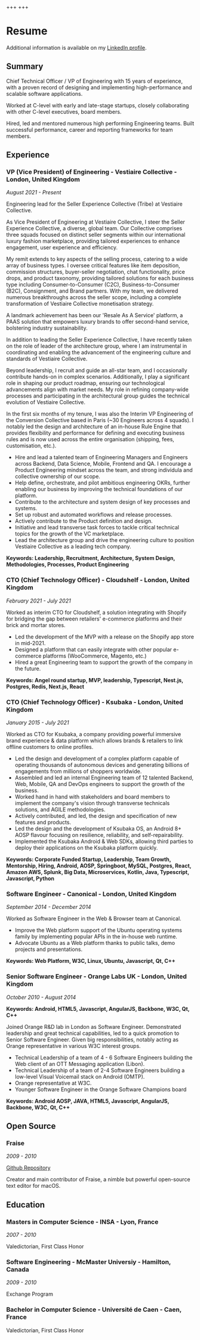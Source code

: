 +++
+++

# Resume

Additional information is available on my [LinkedIn profile](https://www.linkedin.com/in/jeanfrancoismoy).

## Summary

Chief Technical Officer / VP of Engineering with 15 years of experience, with a proven record of designing and implementing high-performance and scalable software applications.

Worked at C-level with early and late-stage startups, closely collaborating with other C-level executives, board members.

Hired, led and mentored numerous high performing Engineering teams. Built successful performance, career and reporting frameworks for team members.

## Experience

### VP (Vice President) of Engineering - Vestiaire Collective - London, United Kingdom

*August 2021 - Present*

Engineering lead for the Seller Experience Collective (Tribe) at Vestiaire Collective.

As Vice President of Engineering at Vestiaire Collective, I steer the Seller Experience Collective, a diverse, global team. Our Collective comprises three squads focused on distinct seller segments within our international luxury fashion marketplace, providing tailored experiences to enhance engagement, user experience and efficiency.

My remit extends to key aspects of the selling process, catering to a wide array of business types. I oversee critical features like item deposition, commission structures, buyer-seller negotiation, chat functionality, price drops, and product taxonomy, providing tailored solutions for each business type including Consumer-to-Consumer (C2C), Business-to-Consumer (B2C), Consignment, and Brand partners. With my team, we delivered numerous breakthroughs across the seller scope, including a complete transformation of Vestiaire Collective monetisation strategy.

A landmark achievement has been our 'Resale As A Service' platform, a PAAS solution that empowers luxury brands to offer second-hand service, bolstering industry sustainability.

In addition to leading the Seller Experience Collective, I have recently taken on the role of leader of the architecture group, where I am instrumental in coordinating and enabling the advancement of the engineering culture and standards of Vestiaire Collective.

Beyond leadership, I recruit and guide an all-star team, and I occasionally contribute hands-on in complex scenarios. Additionally, I play a significant role in shaping our product roadmap, ensuring our technological advancements align with market needs. My role in refining company-wide processes and participating in the architectural group guides the technical evolution of Vestiaire Collective.

In the first six months of my tenure, I was also the Interim VP Engineering of the Conversion Collective based in Paris (~30 Engineers across 4 squads). I notably led the design and architecture of an in-house Rule Engine that provides flexibility and performance for defining and executing business rules and is now used across the entire organisation (shipping, fees, customisation, etc.).

- Hire and lead a talented team of Engineering Managers and Engineers across Backend, Data Science, Mobile, Frontend and QA. I encourage a Product Engineering mindset across the team, and strong individula and collective ownership of our scope.
- Help define, orchestrate, and pilot ambitious engineering OKRs, further enabling our business by improving the technical foundations of our platform.
- Contribute to the architecture and system design of key processes and systems.
- Set up robust and automated workflows and release processes.
- Actively contribute to the Product definition and design.
- Initiative and lead transverse task forces to tackle critical technical topics for the growth of the VC marketplace.
- Lead the architecture group and drive the engineering culture to position Vestiaire Collective as a leading tech company.

**Keywords: Leadership, Recruitment, Architecture, System Design, Methodologies, Processes, Product Engineering**

### CTO (Chief Technology Officer) - Cloudshelf - London, United Kingdom

*February 2021 - July 2021*

Worked as interim CTO for Cloudshelf, a solution integrating with Shopify for bridging the gap between retailers' e-commerce platforms and their brick and mortar stores.

- Led the development of the MVP with a release on the Shopify app store in mid-2021.
- Designed a platform that can easily integrate with other popular e-commerce platforms (WooCommerce, Magento, etc.)
- Hired a great Engineering team to support the growth of the company in the future.

**Keywords: Angel round startup, MVP, leadership, Typescript, Nest.js, Postgres, Redis, Next.js, React**

### CTO (Chief Technology Officer) - Ksubaka - London, United Kingdom

*January 2015 - July 2021*

Worked as CTO for Ksubaka, a company providing powerful immersive brand experience & data platform which allows brands & retailers to link offline customers to online profiles.

- Led the design and development of a complex platform capable of operating thousands of autonomous devices and generating billions of engagements from millions of shoppers worldwide.
- Assembled and led an internal Engineering team of 12 talented Backend, Web, Mobile, QA and DevOps engineers to support the growth of the business.
- Worked hand in hand with stakeholders and board members to implement the company's vision through transverse technicals solutions, and AGILE methodologies.
- Actively contributed, and led, the design and specification of new features and products.
- Led the design and the development of Ksubaka OS, an Android 8+ AOSP flavour focusing on resilience, reliability, and self-repairability.
- Implemented the Ksubaka Android & Web SDKs, allowing third parties to deploy their applications on the Ksubaka platform quickly.

**Keywords: Corporate Funded Startup, Leadership, Team Growth, Mentorship, Hiring, Android, AOSP, Springboot, MySQL, Postgres, React, Amazon AWS, Splunk, Big Data, Microservices, Kotlin, Java, Typescript, Javascript, Python**

### Software Engineer - Canonical - London, United Kingdom

*September 2014 - December 2014*

Worked as Software Engineer in the Web & Browser team at Canonical.

- Improve the Web platform support of the Ubuntu operating systems family by implementing popular APIs in the in-house web runtime.
- Advocate Ubuntu as a Web platform thanks to public talks, demo projects and presentations.

**Keywords: Web Platform, W3C, Linux, Ubuntu, Javascript, Qt, C++**

### Senior Software Engineer - Orange Labs UK - London, United Kingdom

*October 2010 - August 2014*

**Keywords: Android, HTML5, Javascript, AngularJS, Backbone, W3C, Qt, C++**

Joined Orange R&D lab in London as Software Engineer. Demonstrated leadership and great technical capabilities, led to a quick promotion to Senior Software Engineer. Given big responsibilities, notably acting as Orange representative in various W3C interest groups.

- Technical Leadership of a team of 4 - 6 Software Engineers building the Web client of an OTT Messaging application (Libon).
- Technical Leadership of a team of 2-4 Software Engineers building a low-level Visual Voicemail stack on Android (OMTP).
- Orange representative at W3C.
- Younger Software Engineer in the Orange Software Champions board

**Keywords: Android AOSP, JAVA, HTML5, Javascript, AngularJS, Backbone, W3C, Qt, C++**

## Open Source

### Fraise

*2009 - 2010*

[Github Repository](https://github.com/jfmoy/fraise)

Creator and main contributor of Fraise, a nimble but powerful open-source text editor for macOS.


## Education

### Masters in Computer Science - INSA - Lyon, France

*2007 - 2010*

Valedictorian, First Class Honor

### Software Engineering -  McMaster Universiy - Hamilton, Canada

*2009 - 2010*

Exchange Program

### Bachelor in Computer Science - Université de Caen - Caen, France

Valedictorian, First Class Honor